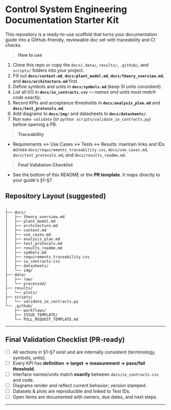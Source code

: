 # Control System Engineering Documentation Starter Kit

This repository is a ready-to-use scaffold that turns your documentation guide into a GitHub-friendly, reviewable doc set with traceability and CI checks.

> **How to use**
1. Clone this repo or copy the `docs/`, `data/`, `results/`, `.github/`, and `scripts/` folders into your project.
2. Fill out **`docs/context.md`**, **`docs/plant_model.md`**, **`docs/theory_overview.md`**, and **`docs/architecture.md`** first.
3. Define symbols and units in **`docs/symbols.md`** (keep SI units consistent).
4. List all I/O in **`docs/io_contracts.csv`** — *names and units must match code exactly*.
5. Record KPIs and acceptance thresholds in **`docs/analysis_plan.md`** and **`docs/test_protocols.md`**.
6. Add diagrams to **`docs/img/`** and datasheets to **`docs/datasheets/`**.
7. Run `make validate` (or `python scripts/validate_io_contracts.py`) before opening a PR.

> **Traceability**
- Requirements ↔ Use Cases ↔ Tests ↔ Results: maintain links and IDs across `docs/requirements_traceability.csv`, `docs/use_cases.md`, `docs/test_protocols.md`, and `docs/results_readme.md`.

> **Final Validation Checklist**
- See the bottom of this README or the **PR template**. It maps directly to your guide's §1–§7.

## Repository Layout (suggested)

```text
.
├── docs/
│   ├── theory_overview.md
│   ├── plant_model.md
│   ├── architecture.md
│   ├── context.md
│   ├── use_cases.md
│   ├── analysis_plan.md
│   ├── test_protocols.md
│   ├── results_readme.md
│   ├── symbols.md
│   ├── requirements_traceability.csv
│   ├── io_contracts.csv
│   ├── datasheets/
│   └── img/
├── data/
│   ├── raw/
│   └── processed/
├── results/
│   └── plots/
├── scripts/
│   └── validate_io_contracts.py
└── .github/
    ├── workflows/
    ├── ISSUE_TEMPLATE/
    └── PULL_REQUEST_TEMPLATE.md
```

---

## Final Validation Checklist (PR-ready)

- [ ] All sections in §1–§7 exist and are internally consistent (terminology, symbols, units).
- [ ] Every KPI has **definition → target → measurement → pass/fail threshold**.
- [ ] Interface names/units match **exactly** between `docs/io_contracts.csv` and code.
- [ ] Diagrams render and reflect current behavior; version stamped.
- [ ] Datasets & plots are reproducible and linked to Test IDs.
- [ ] Open items are documented with owners, due dates, and next steps.

---
